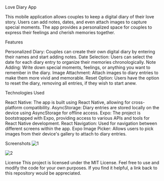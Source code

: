 Love Diary App


This mobile application allows couples to keep a digital diary of their love story. Users can add notes, dates, and even attach images to capture special moments. The app provides a personalized space for couples to express their feelings and cherish memories together.



Features

Personalized Diary: Couples can create their own digital diary by entering their names and start adding notes.
Date Selection: Users can select the date for each diary entry to organize their memories chronologically.
Note Adding: Write down special moments, feelings, or anything you want to remember in the diary.
Image Attachment: Attach images to diary entries to make them more vivid and memorable.
Reset Option: Users have the option to reset the diary, removing all entries, if they wish to start anew.



Technologies Used

React Native: The app is built using React Native, allowing for cross-platform compatibility.
AsyncStorage: Diary entries are stored locally on the device using AsyncStorage for offline access.
Expo: The project is bootstrapped with Expo, providing access to various APIs and tools for React Native development.
React Navigation: Used for navigation between different screens within the app.
Expo Image Picker: Allows users to pick images from their device's gallery to attach to diary entries.



Screenshots
![1](https://github.com/enkdeveloper/LoveDiary/assets/119349974/0b873c0f-d6f7-4268-8dcd-dfa3137d58d0)

![2](https://github.com/enkdeveloper/LoveDiary/assets/119349974/8d92ec2e-05a6-44b8-a6fd-6b3770f41a96)



License
This project is licensed under the MIT License. Feel free to use and modify the code for your own purposes. If you find it helpful, a link back to this repository would be appreciated.





